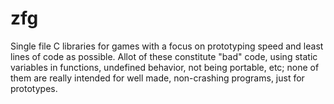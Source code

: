 # zfg
Single file C libraries for games with a focus on prototyping speed and least lines of code as possible.
Allot of these constitute "bad" code, using static variables in functions, undefined behavior, not being
portable, etc; none of them are really intended for well made, non-crashing programs, just for prototypes.
